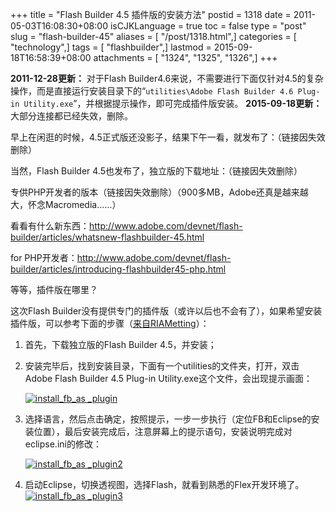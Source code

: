 +++
title = "Flash Builder 4.5 插件版的安装方法"
postid = 1318
date = 2011-05-03T16:08:30+08:00
isCJKLanguage = true
toc = false
type = "post"
slug = "flash-builder-45"
aliases = [ "/post/1318.html",]
categories = [ "technology",]
tags = [ "flashbuilder",]
lastmod = 2015-09-18T16:58:39+08:00
attachments = [ "1324", "1325", "1326",]
+++


**2011-12-28更新：** 对于Flash Builder4.6来说，不需要进行下面仅针对4.5的复杂操作，而是直接运行安装目录下的“`utilities\Adobe Flash Builder 4.6 Plug-in Utility.exe`”，并根据提示操作，即可完成插件版安装。
**2015-09-18更新：** 大部分连接都已经失效，删除。

早上在闲逛的时候，4.5正式版还没影子，结果下午一看，就发布了：（链接因失效删除）

当然，Flash Builder 4.5也发布了，独立版的下载地址：（链接因失效删除）

专供PHP开发者的版本（链接因失效删除）（900多MB，Adobe还真是越来越大，怀念Macromedia……）

看看有什么新东西：<http://www.adobe.com/devnet/flash-builder/articles/whatsnew-flashbuilder-45.html>

for PHP开发者：<http://www.adobe.com/devnet/flash-builder/articles/introducing-flashbuilder45-php.html>

等等，插件版在哪里？<!--more-->

这次Flash Builder没有提供专门的插件版（或许以后也不会有了），如果希望安装插件版，可以参考下面的步骤（[来自RIAMetting](http://www.riameeting.com/node/1011)）：

1.  首先，下载独立版的Flash Builder 4.5，并安装；
2.  安装完毕后，找到安装目录，下面有一个utilities的文件夹，打开，双击Adobe Flash Builder 4.5 Plug-in Utility.exe这个文件，会出现提示画面：  

    [![](/uploads/2011/05/install_fb_as-_plugin.png "install_fb_as _plugin")](/uploads/2011/05/install_fb_as-_plugin.png)
3.  选择语言，然后点击确定，按照提示，一步一步执行（定位FB和Eclipse的安装位置），最后安装完成后，注意屏幕上的提示语句，安装说明完成对eclipse.ini的修改：  

    [![](/uploads/2011/05/install_fb_as-_plugin2.png "install_fb_as _plugin2")](/uploads/2011/05/install_fb_as-_plugin2.png)
4.  启动Eclipse，切换透视图，选择Flash，就看到熟悉的Flex开发环境了。[![](/uploads/2011/05/install_fb_as-_plugin3.png "install_fb_as _plugin3")](/uploads/2011/05/install_fb_as-_plugin3.png)

